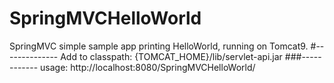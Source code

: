 # SpringMVCHelloWorld
SpringMVC simple sample app printing HelloWorld, running on Tomcat9. 
#--------------
Add to classpath: {TOMCAT_HOME}/lib/servlet-api.jar
###------------
usage: http://localhost:8080/SpringMVCHelloWorld/
